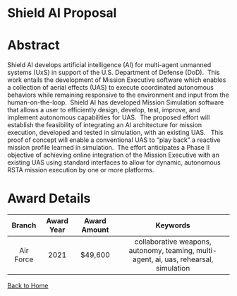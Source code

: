
Shield AI Proposal
==================

# Abstract


Shield AI develops artificial intelligence (AI) for multi-agent unmanned systems (UxS) in support of the U.S. Department of Defense (DoD).  This work entails the development of Mission Executive software which enables a collection of aerial effects (UAS) to execute coordinated autonomous behaviors while remaining responsive to the environment and input from the human-on-the-loop.  Shield AI has developed Mission Simulation software that allows a user to efficiently design, develop, test, improve, and implement autonomous capabilities for UAS.  The proposed effort will establish the feasibility of integrating an AI architecture for mission execution, developed and tested in simulation, with an existing UAS.   This proof of concept will enable a conventional UAS to “play back” a reactive mission profile learned in simulation.  The effort anticipates a Phase II objective of achieving online integration of the Mission Executive with an existing UAS using standard interfaces to allow for dynamic, autonomous RSTA mission execution by one or more platforms.  

# Award Details

|Branch|Award Year|Award Amount|Keywords|
| :---: | :---: | :---: | :---: |
|Air Force|2021|$49,600|collaborative weapons, autonomy, teaming, multi-agent, ai, uas, rehearsal, simulation|
  
  


[Back to Home](https://github.com/chrischow/dod_sbir_awards/DJ/#1597)